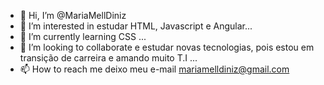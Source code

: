 - 👋 Hi, I’m @MariaMellDiniz
- 👀 I’m interested in estudar HTML, Javascript e Angular...
- 🌱 I’m currently learning CSS ...
- 💞️ I’m looking to collaborate e estudar novas tecnologias, pois estou em transição de carreira e amando muito T.I  ...
- 📫 How to reach me deixo meu e-mail mariamelldiniz@gmail.com

<!---
MariaMellDiniz/MariaMellDiniz is a ✨ special ✨ repository because its `README.md` (this file) appears on your GitHub profile.
You can click the Preview link to take a look at your changes.
--->
